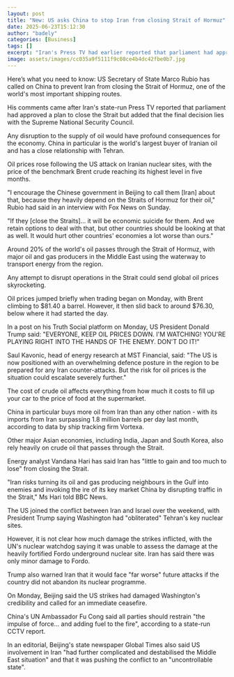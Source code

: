 ```yaml
---
layout: post
title: "New: US asks China to stop Iran from closing Strait of Hormuz"
date: 2025-06-23T15:12:30
author: "badely"
categories: [Business]
tags: []
excerpt: "Iran's Press TV had earlier reported that parliament had approved a plan to close the Strait."
image: assets/images/cc035a9f5111f9c08ce4b4dc42fbe0b7.jpg
---
```


Here’s what you need to know: US Secretary of State Marco Rubio has called on China to prevent Iran from closing the Strait of Hormuz, one of the world's most important shipping routes.

His comments came after Iran's state-run Press TV reported that parliament had approved a plan to close the Strait but added that the final decision lies with the Supreme National Security Council. 

Any disruption to the supply of oil would have profound consequences for the economy. China in particular is the world's largest buyer of Iranian oil and has a close relationship with Tehran. 

Oil prices rose following the US attack on Iranian nuclear sites, with the price of the benchmark Brent crude reaching its highest level in five months.

"I encourage the Chinese government in Beijing to call them [Iran] about that, because they heavily depend on the Straits of Hormuz for their oil," Rubio had said in an interview with Fox News on Sunday. 

"If they [close the Straits]... it will be economic suicide for them. And we retain options to deal with that, but other countries should be looking at that as well. It would hurt other countries' economies a lot worse than ours."

Around 20% of the world's oil passes through the Strait of Hormuz, with major oil and gas producers in the Middle East using the waterway to transport energy from the region. 

Any attempt to disrupt operations in the Strait could send global oil prices skyrocketing. 

Oil prices jumped briefly when trading began on Monday, with Brent climbing to $81.40 a barrel. However, it then slid back to around $76.30, below where it had started the day. 

In a post on his Truth Social platform on Monday, US President Donald Trump said: "EVERYONE, KEEP OIL PRICES DOWN. I'M WATCHING! YOU'RE PLAYING RIGHT INTO THE HANDS OF THE ENEMY. DON'T DO IT!"

Saul Kavonic, head of energy research at MST Financial, said: "The US is now positioned with an overwhelming defence posture in the region to be prepared for any Iran counter-attacks. But the risk for oil prices is the situation could escalate severely further." 

The cost of crude oil affects everything from how much it costs to fill up your car to the price of food at the supermarket.

China in particular buys more oil from Iran than any other nation - with its imports from Iran surpassing 1.8 million barrels per day last month, according to data by ship tracking firm Vortexa.

Other major Asian economies, including India, Japan and South Korea, also rely heavily on crude oil that passes through the Strait. 

Energy analyst Vandana Hari has said Iran has "little to gain and too much to lose" from closing the Strait. 

"Iran risks turning its oil and gas producing neighbours in the Gulf into enemies and invoking the ire of its key market China by disrupting traffic in the Strait," Ms Hari told BBC News. 

The US joined the conflict between Iran and Israel over the weekend, with President Trump saying Washington had "obliterated" Tehran's key nuclear sites. 

However, it is not clear how much damage the strikes inflicted, with the UN's nuclear watchdog saying it was unable to assess the damage at the heavily fortified Fordo underground nuclear site. Iran has said there was only minor damage to Fordo. 

Trump also warned Iran that it would face "far worse" future attacks if the country did not abandon its nuclear programme.

On Monday, Beijing said the US strikes had damaged Washington's credibility and called for an immediate ceasefire.

China's UN Ambassador Fu Cong said all parties should restrain "the impulse of force... and adding fuel to the fire", according to a state-run CCTV report. 

In an editorial, Beijing's state newspaper Global Times also said US involvement in Iran "had further complicated and destabilised the Middle East situation" and that it was pushing the conflict to an "uncontrollable state". 

